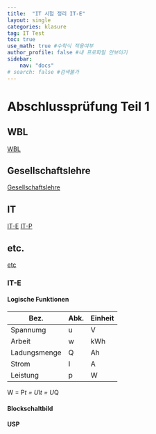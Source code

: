 ```yaml
---
title:  "IT 시험 정리 IT-E"
layout: single
categories: klasure
tag: IT Test
toc: true
use_math: true #수학식 적용여부
author_profile: false #내 프로파일 안보이기
sidebar:
    nav: "docs" 
# search: false #검색불가
---
```


# Abschlussprüfung Teil 1

## WBL
[WBL](https://true85.github.io/klasure/WBL/)
## Gesellschaftslehre
[Gesellschaftslehre](https://true85.github.io/klasure/Gesellschaftslehre/)
## IT
[IT-E](https://true85.github.io/klasure/IT-E/)
[IT-P](https://true85.github.io/klasure/IT-P/)
## etc.
[etc](https://true85.github.io/klasure/etc/)

### IT-E
#### Logische Funktionen

#### 
|Bez.	|Abk.|Einheit|
|---|---|---|
|Spannumg	|u|V|
|Arbeit|w|kWh|
|Ladungsmenge|Q|Ah|
|Strom|I|A|
|Leistung|p|W|

W = P*t = U*I*t = U*Q

#### Blockschaltbild

#### USP


```
```

 